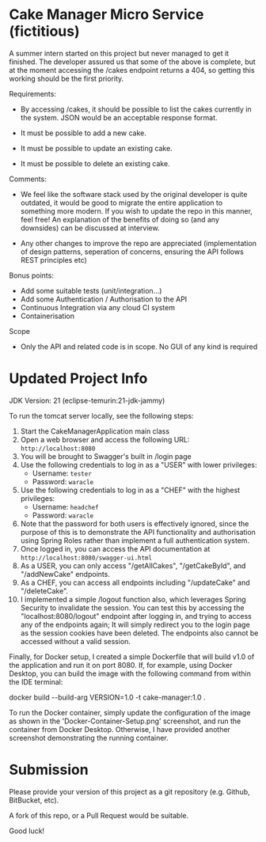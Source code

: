 Cake Manager Micro Service (fictitious)
=======================================

A summer intern started on this project but never managed to get it finished.
The developer assured us that some of the above is complete, but at the moment accessing the /cakes endpoint
returns a 404, so getting this working should be the first priority.

Requirements:
* By accessing /cakes, it should be possible to list the cakes currently in the system. JSON would be an acceptable response format.

* It must be possible to add a new cake.

* It must be possible to update an existing cake.

* It must be possible to delete an existing cake.

Comments:
* We feel like the software stack used by the original developer is quite outdated, it would be good to migrate the entire application to something more modern. If you wish to update the repo in this manner, feel free! An explanation of the benefits of doing so (and any downsides) can be discussed at interview.

* Any other changes to improve the repo are appreciated (implementation of design patterns, seperation of concerns, ensuring the API follows REST principles etc)

Bonus points:
* Add some suitable tests (unit/integration...)
* Add some Authentication / Authorisation to the API
* Continuous Integration via any cloud CI system
* Containerisation

Scope
* Only the API and related code is in scope. No GUI of any kind is required

Updated Project Info
=====================

JDK Version: 21 (eclipse-temurin:21-jdk-jammy)

To run the tomcat server locally, see the following steps:

1. Start the CakeManagerApplication main class
2. Open a web browser and access the following URL: `http://localhost:8080`
3. You will be brought to Swagger's built in /login page
4. Use the following credentials to log in as a "USER" with lower privileges:
   - Username: `tester`
   - Password: `waracle`
5. Use the following credentials to log in as a "CHEF" with the highest privileges:
   - Username: `headchef`
   - Password: `waracle`
6. Note that the password for both users is effectively ignored, since the purpose of this is to demonstrate the API
    functionality and authorisation using Spring Roles rather than implement a full authentication system.
7. Once logged in, you can access the API documentation at `http://localhost:8080/swagger-ui.html`
8. As a USER, you can only access "/getAllCakes", "/getCakeById", and "/addNewCake" endpoints.
9. As a CHEF, you can access all endpoints including "/updateCake" and "/deleteCake".
10. I implemented a simple /logout function also, which leverages Spring Security to invalidate the session.
    You can test this by accessing the "localhost:8080/logout" endpoint after logging in, and trying to access any of the endpoints again;
    It will simply redirect you to the login page as the session cookies have been deleted. The endpoints also cannot be accessed without a valid session.

Finally, for Docker setup, I created a simple Dockerfile that will build v1.0 of the application and run it on port 8080.
If, for example, using Docker Desktop, you can build the image with the following command from within the IDE terminal:

docker build --build-arg VERSION=1.0 -t cake-manager:1.0 .

To run the Docker container, simply update the configuration of the image as shown in the 'Docker-Container-Setup.png' screenshot,
and run the container from Docker Desktop. Otherwise, I have provided another screenshot demonstrating the running container.

Submission
==========

Please provide your version of this project as a git repository (e.g. Github, BitBucket, etc).

A fork of this repo, or a Pull Request would be suitable.

Good luck!
